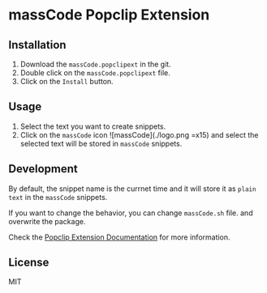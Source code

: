 # massCode Popclip Extension

## Installation

1. Download the `massCode.popclipext` in the git.
2. Double click on the `massCode.popclipext` file.
3. Click on the `Install` button.

## Usage

1. Select the text you want to create snippets.
2. Click on the `massCode` icon ![massCode](./logo.png =x15) and select the selected text will be stored in `massCode`
   snippets.

## Development

By default, the snippet name is the currnet time and it will store it as `plain text` in the `massCode` snippets.

If you want to change the behavior, you can change `massCode.sh` file. and overwrite the package.

Check the [Popclip Extension Documentation](https://www.popclip.app/dev/packages) for more information.

## License

MIT
